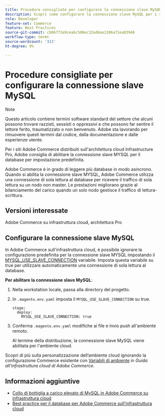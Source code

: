 ```yaml
---
title: Procedure consigliate per configurare la connessione slave MySQL
description: Scopri come configurare la connessione slave MySQL per i siti Adobe Commerce distribuiti sull’infrastruttura cloud.
role: Developer
feature-set: Commerce
feature: Best Practices
source-git-commit: cb86772e9ceabc580ec32ad6ae1206a71ea03946
workflow-type: tm+mt
source-wordcount: '313'
ht-degree: 0%

---
```



# Procedure consigliate per configurare la connessione slave MySQL

>[!NOTE]
>
>Questo articolo contiene termini software standard del settore che alcuni possono trovare razzisti, sessisti o oppressivi e che possono far sentire il lettore ferito, traumatizzato o non benvenuto. Adobe sta lavorando per rimuovere questi termini dal codice, dalla documentazione e dalle esperienze utente.

Per i siti Adobe Commerce distribuiti sull&#39;architettura cloud Infrastructure Pro, Adobe consiglia di abilitare la connessione slave MYSQL per il database per impostazione predefinita.

Adobe Commerce è in grado di leggere più database in modo asincrono. Quando si abilita la connessione slave MYSQL, Adobe Commerce utilizza una connessione di sola lettura al database per ricevere il traffico di sola lettura su un nodo non master. Le prestazioni migliorano grazie al bilanciamento del carico quando un solo nodo gestisce il traffico di lettura-scrittura.

## Versioni interessate

Adobe Commerce su infrastruttura cloud, architettura Pro

## Configurare la connessione slave MySQL

In Adobe Commerce sull&#39;infrastruttura cloud, è possibile ignorare la configurazione predefinita per la connessione slave MYSQL impostando il [MYSQL_USE_SLAVE_CONNECTION](https://experienceleague.adobe.com/docs/commerce-cloud-service/user-guide/configure/env/stage/variables-deploy.html#mysql_use_slave_connection) variabile. Imposta questa variabile su true per utilizzare automaticamente una connessione di sola lettura al database.

**Per abilitare la connessione slave MySQL**:

1. Nella workstation locale, passa alla directory del progetto.

1. In `.magento.env.yaml` imposta il `MYSQL_USE_SLAVE_CONNECTION` su true.

   ```
   stage:
     deploy:
       MYSQL_USE_SLAVE_CONNECTION: true
   ```

1. Conferma `.magento.env.yaml` modifiche ai file e invio push all&#39;ambiente remoto.

   Al termine della distribuzione, la connessione slave MySQL viene abilitata per l&#39;ambiente cloud.

Scopri di più sulla personalizzazione dell’ambiente cloud ignorando la configurazione Commerce esistente con [Variabili di ambiente](https://experienceleague.adobe.com/docs/commerce-cloud-service/user-guide/configure/env/configure-env-yaml.html#environment-variables) in _Guida all’infrastruttura cloud di Adobe Commerce_.

## Informazioni aggiuntive

- [Collo di bottiglia a carico elevato di MySQL in Adobe Commerce su infrastruttura cloud](https://experienceleague.adobe.com/docs/commerce-knowledge-base/kb/troubleshooting/database/mysql-high-load-bottleneck-in-magento-commerce-cloud.html?lang=en)
- [Best practice per il database per Adobe Commerce sull’infrastruttura cloud](database-on-cloud.md)
